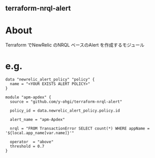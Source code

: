 terraform-nrql-alert
---

# About
Terraform でNewRelic のNRQL ベースのAlert を作成するモジュール

# e.g.
```hcl
data "newrelic_alert_policy" "policy" {
  name = "<YOUR EXISTS ALERT POLICY>"
}

module "apm-apdex" {
  source = "github.com/y-ohgi/terraform-nrql-alert"

  policy_id = data.newrelic_alert_policy.policy.id

  alert_name = "apm-Apdex"

  nrql = "FROM TransactionError SELECT count(*) WHERE appName = '${local.app_name[var.name]}'"

  operator  = "above"
  threshold = 0.7
}
```
